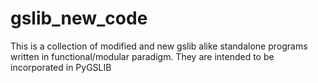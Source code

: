 # gslib_new_code
This is a collection of modified and new gslib alike standalone programs written in functional/modular paradigm. They are intended to be incorporated in PyGSLIB
